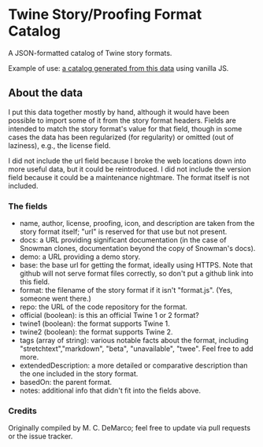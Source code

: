 # Twine Story/Proofing Format Catalog

A JSON-formatted catalog of Twine story formats.

Example of use: [a catalog generated from this data](http://mcdemarco.net/tools/twine/catalog/) using vanilla JS.

## About the data

I put this data together mostly by hand, although it would have been possible to import some of it from the story format headers.  Fields are intended to match the story format's value for that field, though in some cases the data has been regularized (for regularity) or omitted (out of laziness), e.g., the license field.

I did not include the url field because I broke the web locations down into more useful data, but it could be reintroduced.  I did not include the version field because it could be a maintenance nightmare.  The format itself is not included.

### The fields

* name, author, license, proofing, icon, and description are taken from the story format itself; "url" is reserved for that use but not present.
* docs: a URL providing significant documentation (in the case of Snowman clones, documentation beyond the copy of Snowman's docs).
* demo: a URL providing a demo story.
* base: the base url for getting the format, ideally using HTTPS.  Note that github will not serve format files correctly, so don't put a github link into this field.
* format: the filename of the story format if it isn't "format.js".  (Yes, someone went there.)
* repo: the URL of the code repository for the format.
* official (boolean): is this an official Twine 1 or 2 format?
* twine1 (boolean): the format supports Twine 1.
* twine2 (boolean): the format supports Twine 2.
* tags (array of string): various notable facts about the format, including "stretchtext","markdown", "beta", "unavailable", "twee".  Feel free to add more.
* extendedDescription: a more detailed or comparative description than the one included in the story format.
* basedOn: the parent format.
* notes:  additional info that didn't fit into the fields above.

### Credits

Originally compiled by M. C. DeMarco; feel free to update via pull requests or the issue tracker.
